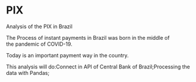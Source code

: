 # PIX
 Analysis of the PIX in Brazil

The Process of instant payments in Brazil was born in the middle of the pandemic of COVID-19.

Today is an important payment way in the country.

This analysis will do:Connect in API of Central Bank of Brazil;Processing the data with Pandas;